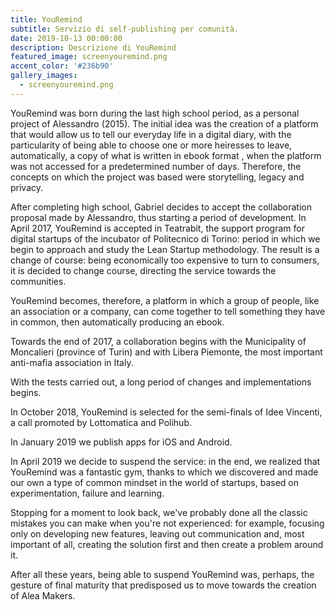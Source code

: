 ```yaml
---
title: YouRemind
subtitle: Servizio di self-publishing per comunità.
date: 2019-10-13 00:00:00
description: Descrizione di YouRemind
featured_image: screenyouremind.png
accent_color: '#236b90'
gallery_images:
  - screenyouremind.png
---
```


YouRemind was born during the last high school period, as a personal project of Alessandro (2015). The initial idea was the creation of a platform that would allow us to tell our everyday life in a digital diary, with the particularity of being able to choose one or more heiresses to leave, automatically, a copy of what is written in ebook format , when the platform was not accessed for a predetermined number of days. Therefore, the concepts on which the project was based were storytelling, legacy and privacy.

After completing high school, Gabriel decides to accept the collaboration proposal made by Alessandro, thus starting a period of development. In April 2017, YouRemind is accepted in Teatrabit, the support program for digital startups of the incubator of Politecnico di Torino: period in which we begin to approach and study the Lean Startup methodology. The result is a change of course: being economically too expensive to turn to consumers, it is decided to change course, directing the service towards the communities.

YouRemind becomes, therefore, a platform in which a group of people, like an association or a company, can come together to tell something they have in common, then automatically producing an ebook.

Towards the end of 2017, a collaboration begins with the Municipality of Moncalieri (province of Turin) and with Libera Piemonte, the most important anti-mafia association in Italy.

With the tests carried out, a long period of changes and implementations begins.

In October 2018, YouRemind is selected for the semi-finals of Idee Vincenti, a call promoted by Lottomatica and Polihub.

In January 2019 we publish apps for iOS and Android.

In April 2019 we decide to suspend the service: in the end, we realized that YouRemind was a fantastic gym, thanks to which we discovered and made our own a type of common mindset in the world of startups, based on experimentation, failure and learning.

Stopping for a moment to look back, we've probably done all the classic mistakes you can make when you're not experienced: for example, focusing only on developing new features, leaving out communication and, most important of all, creating the solution first and then create a problem around it.

After all these years, being able to suspend YouRemind was, perhaps, the gesture of final maturity that predisposed us to move towards the creation of Alea Makers.